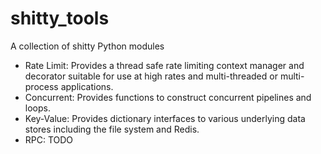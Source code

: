# shitty_tools
A collection of shitty Python modules
* Rate Limit: Provides a thread safe rate limiting context manager and
decorator suitable for use at high rates and multi-threaded or
multi-process applications.
* Concurrent: Provides functions to construct concurrent pipelines and
loops.
* Key-Value: Provides dictionary interfaces to various underlying data
stores including the file system and Redis.
* RPC: TODO